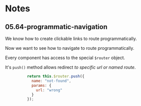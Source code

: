 # Notes

## 05.64-programmatic-navigation

We know how to create clickable links to route programmatically.

Now we want to see how to navigate to route programmatically.

Every component has access to the special `$router` object.

It's `push()` method allows redirect _to specific url or named route_.

```js
          return this.$router.push({
            name: "not-found",
            params: {
              url: "wrong"
            }
          });
```

